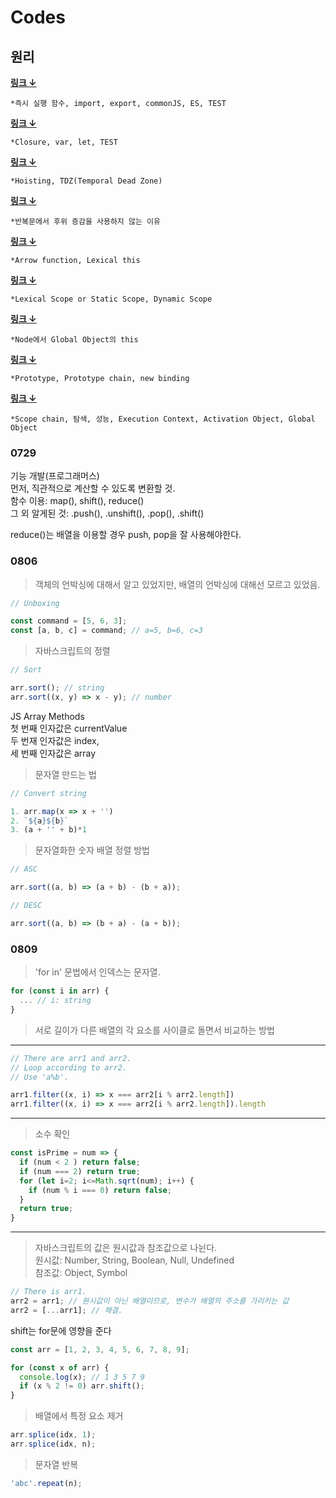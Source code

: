 # Codes

## 원리

[**링크 ↓**](https://github.com/bya2/Coding/blob/main/IIEF.md)
```
*즉시 실행 함수, import, export, commonJS, ES, TEST
```

[**링크 ↓**](https://github.com/bya2/Coding/blob/main/mdFolder/Closure.md)
```
*Closure, var, let, TEST
```

[**링크 ↓**](https://github.com/bya2/Coding/blob/main/mdFolder/Hoisting.md)
```
*Hoisting, TDZ(Temporal Dead Zone)
```

[**링크 ↓**](https://github.com/bya2/Coding/blob/main/mdFolder/Reason.md)
```
*반복문에서 후위 증감을 사용하지 않는 이유
```

[**링크 ↓**](https://github.com/bya2/Coding/blob/main/mdFolder/ArrorFunc.md)
```
*Arrow function, Lexical this
```

[**링크 ↓**](https://github.com/bya2/Coding/blob/main/mdFolder/LexicalScope.md)
```
*Lexical Scope or Static Scope, Dynamic Scope
```

[**링크 ↓**](https://github.com/bya2/Coding/blob/main/mdFolder/GlobalObjectThis.md)
```
*Node에서 Global Object의 this
```

[**링크 ↓**](https://github.com/bya2/Coding/blob/main/mdFolder/mdFolder/Prototype.md)
```
*Prototype, Prototype chain, new binding
```

[**링크 ↓**](https://github.com/bya2/Coding/blob/main/mdFolder/ScopeChain.md)
```
*Scope chain, 탐색, 성능, Execution Context, Activation Object, Global Object
```


### 0729
기능 개발(프로그래머스)  
  먼저, 직관적으로 계산할 수 있도록 변환할 것.  
  함수 이용: map(), shift(), reduce()  
  그 외 알게된 것: .push(), .unshift(), .pop(), .shift()  

  reduce()는 배열을 이용할 경우 push, pop을 잘 사용해야한다.



### 0806

> 객체의 언박싱에 대해서 알고 있었지만, 배열의 언박싱에 대해선 모르고 있었음.
```js
// Unboxing

const command = [5, 6, 3];
const [a, b, c] = command; // a=5, b=6, c=3
```

> 자바스크립트의 정렬
```js
// Sort

arr.sort(); // string
arr.sort((x, y) => x - y); // number
```

JS Array Methods  
첫 번째 인자값은 currentValue   
두 번재 인자값은 index,  
세 번째 인자값은 array

> 문자열 만드는 법
```js
// Convert string

1. arr.map(x => x + '')
2. `${a}${b}`
3. (a + '' + b)*1
```

> 문자열화한 숫자 배열 정렬 방법
```js
// ASC

arr.sort((a, b) => (a + b) - (b + a));
```
```js
// DESC

arr.sort((a, b) => (b + a) - (a + b));
```

### 0809

> 'for in' 문법에서 인덱스는 문자열.
```js
for (const i in arr) {
  ... // i: string
}
```

> 서로 길이가 다른 배열의 각 요소를 사이클로 돌면서 비교하는 방법
---
```js
// There are arr1 and arr2.
// Loop according to arr2.
// Use 'a%b'.

arr1.filter((x, i) => x === arr2[i % arr2.length])
arr1.filter((x, i) => x === arr2[i % arr2.length]).length
```
---
> 소수 확인
```js
const isPrime = num => {
  if (num < 2 ) return false;
  if (num === 2) return true;
  for (let i=2; i<=Math.sqrt(num); i++) {
    if (num % i === 0) return false;
  }
  return true;
}
```
---
> 자바스크립트의 값은 원시값과 참조값으로 나뉜다.  
> 원시값: Number, String, Boolean, Null, Undefined  
> 참조값: Object, Symbol  
```js
// There is arr1.
arr2 = arr1; // 원시값이 아닌 배열이므로, 변수가 배열의 주소를 가리키는 값
arr2 = [...arr1]; // 해결.
```

shift는 for문에 영향을 준다
```js
const arr = [1, 2, 3, 4, 5, 6, 7, 8, 9];

for (const x of arr) {
  console.log(x); // 1 3 5 7 9
  if (x % 2 != 0) arr.shift();
}
```

> 배열에서 특정 요소 제거
```js
arr.splice(idx, 1);
arr.splice(idx, n);
```

> 문자열 반복
```js
'abc'.repeat(n);
```

